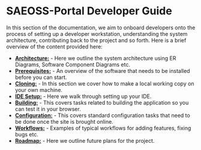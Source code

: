 

# SAEOSS-Portal Developer Guide

In this section of the documentation, we aim to onboard developers onto the process of setting up a developer workstation, understanding the system architecture, contributing back to the project and so forth. Here is a brief overview of the content provided here:

* **[Architecture:](./architecture.md)** - Here we outline the system architecture using ER Diagrams, Software Component Diagrams etc.
* **[Prerequisites:](./prerequisites.md)** - An overview of the software that needs to be installed before you can start. 
* **[Cloning:](./cloning.md)** - In this section we cover how to make a local working copy on your own machine. 
* **[IDE Setup:](./ide-setup.md)** - Here we walk through setting up your IDE. 
* **[Building:](./building.md)** - This covers tasks related to building the application so you can test it in your browser.
* **[Configuration:](./configuration.md)** - This covers standard configuration tasks that need to be done once the site is brought online.
* **[Workflows:](./workflows.md)** - Examples of typical workflows for adding features, fixing bugs etc. 
* **[Roadmap:](./roadmap.md)** - Here we outline future plans for the project.

